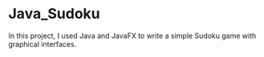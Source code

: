 # Java_Sudoku

In this project, I used Java and JavaFX to write a simple Sudoku game with graphical interfaces.
